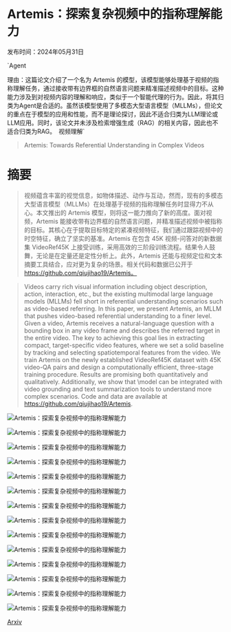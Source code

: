 # Artemis：探索复杂视频中的指称理解能力

发布时间：2024年05月31日

`Agent

理由：这篇论文介绍了一个名为 Artemis 的模型，该模型能够处理基于视频的指称理解任务，通过接收带有边界框的自然语言问题来精准描述视频中的目标。这种能力涉及到对视频内容的理解和响应，类似于一个智能代理的行为。因此，将其归类为Agent是合适的。虽然该模型使用了多模态大型语言模型（MLLMs），但论文的重点在于模型的应用和性能，而不是理论探讨，因此不适合归类为LLM理论或LLM应用。同时，该论文并未涉及检索增强生成（RAG）的相关内容，因此也不适合归类为RAG。` `视频理解`

> Artemis: Towards Referential Understanding in Complex Videos

# 摘要

> 视频蕴含丰富的视觉信息，如物体描述、动作与互动，然而，现有的多模态大型语言模型（MLLMs）在处理基于视频的指称理解任务时显得力不从心。本文推出的 Artemis 模型，则将这一能力推向了新的高度。面对视频，Artemis 能接收带有边界框的自然语言问题，并精准描述视频中被指称的目标。其核心在于提取目标特定的紧凑视频特征，我们通过跟踪视频中的时空特征，确立了坚实的基准。Artemis 在包含 45K 视频-问答对的新数据集 VideoRef45K 上接受训练，采用高效的三阶段训练流程。结果令人鼓舞，无论是在定量还是定性分析上。此外，Artemis 还能与视频定位和文本摘要工具结合，应对更为复杂的场景。相关代码和数据已公开于 https://github.com/qiujihao19/Artemis。

> Videos carry rich visual information including object description, action, interaction, etc., but the existing multimodal large language models (MLLMs) fell short in referential understanding scenarios such as video-based referring. In this paper, we present Artemis, an MLLM that pushes video-based referential understanding to a finer level. Given a video, Artemis receives a natural-language question with a bounding box in any video frame and describes the referred target in the entire video. The key to achieving this goal lies in extracting compact, target-specific video features, where we set a solid baseline by tracking and selecting spatiotemporal features from the video. We train Artemis on the newly established VideoRef45K dataset with 45K video-QA pairs and design a computationally efficient, three-stage training procedure. Results are promising both quantitatively and qualitatively. Additionally, we show that \model can be integrated with video grounding and text summarization tools to understand more complex scenarios. Code and data are available at https://github.com/qiujihao19/Artemis.

![Artemis：探索复杂视频中的指称理解能力](../../../paper_images/2406.00258/x1.png)

![Artemis：探索复杂视频中的指称理解能力](../../../paper_images/2406.00258/x2.png)

![Artemis：探索复杂视频中的指称理解能力](../../../paper_images/2406.00258/x3.png)

![Artemis：探索复杂视频中的指称理解能力](../../../paper_images/2406.00258/x4.png)

![Artemis：探索复杂视频中的指称理解能力](../../../paper_images/2406.00258/x5.png)

![Artemis：探索复杂视频中的指称理解能力](../../../paper_images/2406.00258/x6.png)

![Artemis：探索复杂视频中的指称理解能力](../../../paper_images/2406.00258/x7.png)

![Artemis：探索复杂视频中的指称理解能力](../../../paper_images/2406.00258/x8.png)

![Artemis：探索复杂视频中的指称理解能力](../../../paper_images/2406.00258/x9.png)

![Artemis：探索复杂视频中的指称理解能力](../../../paper_images/2406.00258/x10.png)

![Artemis：探索复杂视频中的指称理解能力](../../../paper_images/2406.00258/x11.png)

![Artemis：探索复杂视频中的指称理解能力](../../../paper_images/2406.00258/x12.png)

![Artemis：探索复杂视频中的指称理解能力](../../../paper_images/2406.00258/x13.png)

![Artemis：探索复杂视频中的指称理解能力](../../../paper_images/2406.00258/x14.png)

[Arxiv](https://arxiv.org/abs/2406.00258)